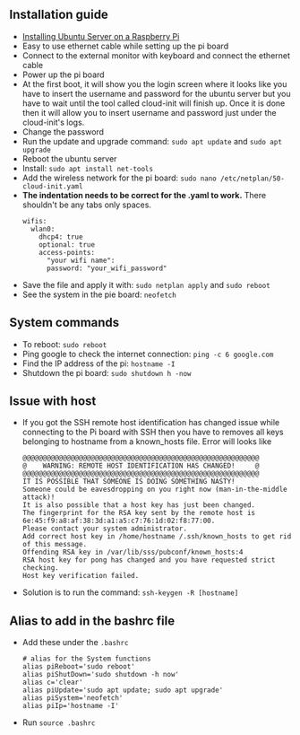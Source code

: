 ## Installation guide 
- [Installing Ubuntu Server on a Raspberry Pi](https://ubuntu.com/tutorials/how-to-install-ubuntu-on-your-raspberry-pi#1-overview)
- Easy to use ethernet cable while setting up the pi board 
- Connect to the external monitor with keyboard and connect the ethernet cable
- Power up the pi board
- At the first boot, it will show you the login screen where it looks like you have to insert the username and password for the ubuntu server but you have to wait until the tool called cloud-init will finish up. Once it is done then it will allow you to insert username and password just under the cloud-init's logs. 
- Change the password 
- Run the update and upgrade command: `sudo apt update` and `sudo apt upgrade`
- Reboot the ubuntu server
- Install: `sudo apt install net-tools`
- Add the wireless network for the pi board: `sudo nano /etc/netplan/50-cloud-init.yaml`
- **The indentation needs to be correct for the .yaml to work.** There shouldn't be any tabs only spaces.
  ```
  wifis:
    wlan0:
      dhcp4: true
      optional: true
      access-points:
        "your wifi name":
        password: "your_wifi_password"
  ```
- Save the file and apply it with: `sudo netplan apply` and `sudo reboot`
- See the system in the pie board: `neofetch`

## System commands
- To reboot: `sudo reboot`
- Ping google to check the internet connection: `ping -c 6 google.com`
- Find the IP address of the pi: `hostname -I`
- Shutdown the pi board: `sudo shutdown h -now`

## Issue with host
- If you got the SSH remote host identification has changed issue while connecting to the Pi board with SSH then you have to removes all keys belonging to hostname from a known_hosts file. Error will looks like 
  ```
  @@@@@@@@@@@@@@@@@@@@@@@@@@@@@@@@@@@@@@@@@@@@@@@@@@@@@@@@@@@
  @    WARNING: REMOTE HOST IDENTIFICATION HAS CHANGED!     @
  @@@@@@@@@@@@@@@@@@@@@@@@@@@@@@@@@@@@@@@@@@@@@@@@@@@@@@@@@@@
  IT IS POSSIBLE THAT SOMEONE IS DOING SOMETHING NASTY!
  Someone could be eavesdropping on you right now (man-in-the-middle attack)!
  It is also possible that a host key has just been changed.
  The fingerprint for the RSA key sent by the remote host is
  6e:45:f9:a8:af:38:3d:a1:a5:c7:76:1d:02:f8:77:00.
  Please contact your system administrator.
  Add correct host key in /home/hostname /.ssh/known_hosts to get rid of this message.
  Offending RSA key in /var/lib/sss/pubconf/known_hosts:4
  RSA host key for pong has changed and you have requested strict checking.
  Host key verification failed.
  ```
- Solution is to run the command: `ssh-keygen -R [hostname]`

## Alias to add in the bashrc file
- Add these under the `.bashrc`
  ```
  # alias for the System functions
  alias piReboot='sudo reboot'
  alias piShutDown='sudo shutdown -h now'
  alias c='clear'
  alias piUpdate='sudo apt update; sudo apt upgrade'
  alias piSystem='neofetch'
  alias piIp='hostname -I'
  ```
- Run `source .bashrc`